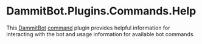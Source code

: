 # DammitBot.Plugins.Commands.Help

This [DammitBot](../DammitBot.Core/README.md) [command](../DammitBot.Plugins.Commands/README.md) plugin
provides helpful information for interacting with the bot and usage information for available bot
commands.